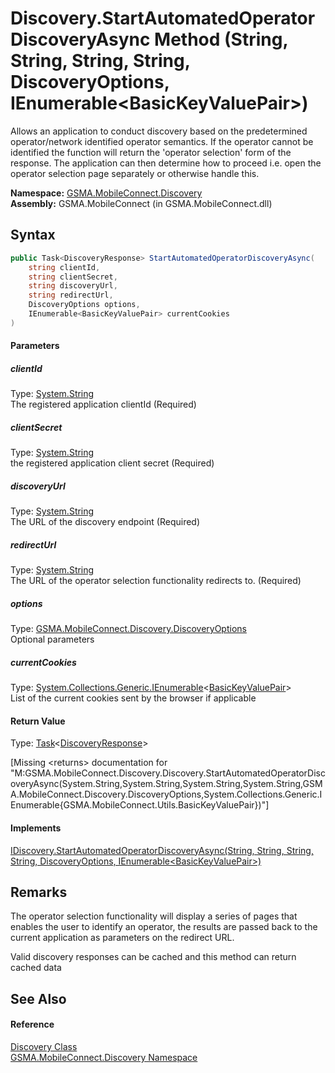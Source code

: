 Discovery.StartAutomatedOperatorDiscoveryAsync Method (String, String, String, String, DiscoveryOptions, IEnumerable&lt;BasicKeyValuePair>)
===========================================================================================================================================
Allows an application to conduct discovery based on the predetermined operator/network identified operator semantics. If the operator cannot be identified the function will return the 'operator selection' form of the response. The application can then determine how to proceed i.e. open the operator selection page separately or otherwise handle this.

**Namespace:** [GSMA.MobileConnect.Discovery][1]  
**Assembly:** GSMA.MobileConnect (in GSMA.MobileConnect.dll)

Syntax
------

```csharp
public Task<DiscoveryResponse> StartAutomatedOperatorDiscoveryAsync(
	string clientId,
	string clientSecret,
	string discoveryUrl,
	string redirectUrl,
	DiscoveryOptions options,
	IEnumerable<BasicKeyValuePair> currentCookies
)
```

#### Parameters

##### *clientId*
Type: [System.String][2]  
The registered application clientId (Required)

##### *clientSecret*
Type: [System.String][2]  
the registered application client secret (Required)

##### *discoveryUrl*
Type: [System.String][2]  
The URL of the discovery endpoint (Required)

##### *redirectUrl*
Type: [System.String][2]  
The URL of the operator selection functionality redirects to. (Required)

##### *options*
Type: [GSMA.MobileConnect.Discovery.DiscoveryOptions][3]  
Optional parameters

##### *currentCookies*
Type: [System.Collections.Generic.IEnumerable][4]&lt;[BasicKeyValuePair][5]>  
List of the current cookies sent by the browser if applicable

#### Return Value
Type: [Task][6]&lt;[DiscoveryResponse][7]>  

[Missing &lt;returns> documentation for "M:GSMA.MobileConnect.Discovery.Discovery.StartAutomatedOperatorDiscoveryAsync(System.String,System.String,System.String,System.String,GSMA.MobileConnect.Discovery.DiscoveryOptions,System.Collections.Generic.IEnumerable{GSMA.MobileConnect.Utils.BasicKeyValuePair})"]

#### Implements
[IDiscovery.StartAutomatedOperatorDiscoveryAsync(String, String, String, String, DiscoveryOptions, IEnumerable&lt;BasicKeyValuePair>)][8]  


Remarks
-------
 The operator selection functionality will display a series of pages that enables the user to identify an operator, the results are passed back to the current application as parameters on the redirect URL. 

Valid discovery responses can be cached and this method can return cached data


See Also
--------

#### Reference
[Discovery Class][9]  
[GSMA.MobileConnect.Discovery Namespace][1]  

[1]: ../README.md
[2]: http://msdn.microsoft.com/en-us/library/s1wwdcbf
[3]: ../DiscoveryOptions/README.md
[4]: http://msdn.microsoft.com/en-us/library/9eekhta0
[5]: ../../GSMA.MobileConnect.Utils/BasicKeyValuePair/README.md
[6]: http://msdn.microsoft.com/en-us/library/dd321424
[7]: ../DiscoveryResponse/README.md
[8]: ../IDiscovery/StartAutomatedOperatorDiscoveryAsync_1.md
[9]: README.md
[10]: ../../_icons/Help.png